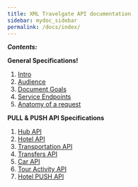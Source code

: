 ```yaml
---
title: XML Travelgate API documentation
sidebar: mydoc_sidebar
permalink: /docs/index/
---
```



___Contents:___ 

**General Specifications!** 

1. [Intro](/docs/intro/)
2. [Audience](/docs/audience/)
3. [Document Goals](/docs/documents-goals/)
4. [Service Endpoints](/docs/service-endpoints/)
5. [Anatomy of a request](/docs/anatomy-request/)


**PULL & PUSH API Specifications**

1. [Hub API](/docs/hub/index)
2. [Hotel API](/docs/hotel/index)
3. [Transportation API](/docs/transportation/index)
4. [Transfers API](/docs/transfers/index)
5. [Car API](/docs/car/index) 
6. [Tour Activity API](/docs/activities/index)
7. [Hotel PUSH API](/docs/hotel-push/index)
